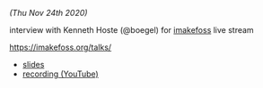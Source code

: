 *(Thu Nov 24th 2020)*

interview with Kenneth Hoste (@boegel) for [imakefoss](https://imakefoss.org/) live stream

https://imakefoss.org/talks/

* [slides](EESSI-imakefoss-20201124.pdf)
* [recording (YouTube)](https://www.youtube.com/watch?v=cl9FBjr02lU)
